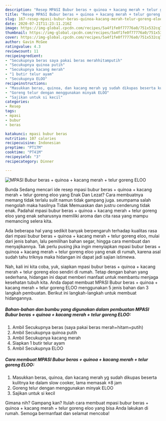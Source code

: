 ```yaml
---
description: "Resep MPASI Bubur beras + quinoa + kacang merah + telur goreng ELOO | Cara Bikin MPASI Bubur beras + quinoa + kacang merah + telur goreng ELOO Yang Sempurna"
title: "Resep MPASI Bubur beras + quinoa + kacang merah + telur goreng ELOO | Cara Bikin MPASI Bubur beras + quinoa + kacang merah + telur goreng ELOO Yang Sempurna"
slug: 167-resep-mpasi-bubur-beras-quinoa-kacang-merah-telur-goreng-eloo-cara-bikin-mpasi-bubur-beras-quinoa-kacang-merah-telur-goreng-eloo-yang-sempurna
date: 2020-07-21T11:23:11.216Z
image: https://img-global.cpcdn.com/recipes/5a4f1fe0f77776a0/751x532cq70/mpasi-bubur-beras-quinoa-kacang-merah-telur-goreng-eloo-foto-resep-utama.jpg
thumbnail: https://img-global.cpcdn.com/recipes/5a4f1fe0f77776a0/751x532cq70/mpasi-bubur-beras-quinoa-kacang-merah-telur-goreng-eloo-foto-resep-utama.jpg
cover: https://img-global.cpcdn.com/recipes/5a4f1fe0f77776a0/751x532cq70/mpasi-bubur-beras-quinoa-kacang-merah-telur-goreng-eloo-foto-resep-utama.jpg
author: Gavin McGee
ratingvalue: 4.3
reviewcount: 11
recipeingredient:
- "Secukupnya beras saya pakai beras merahhitamputih"
- "Secukupnya quinoa putih"
- "Secukupnya kacang merah"
- "1 butir telur ayam"
- "Secukupnya ELOO"
recipeinstructions:
- "Masukkan beras, quinoa, dan kacang merah yg sudah dikupas beserta kulitnya ke dalam slow cooker, lama memasak ±8 jam"
- "Goreng telur dengan menggunakan minyak ELOO"
- "Sajikan untuk si kecil"
categories:
- Resep
tags:
- mpasi
- bubur
- beras

katakunci: mpasi bubur beras 
nutrition: 107 calories
recipecuisine: Indonesian
preptime: "PT17M"
cooktime: "PT41M"
recipeyield: "3"
recipecategory: Dinner

---
```



![MPASI Bubur beras + quinoa + kacang merah + telur goreng ELOO](https://img-global.cpcdn.com/recipes/5a4f1fe0f77776a0/751x532cq70/mpasi-bubur-beras-quinoa-kacang-merah-telur-goreng-eloo-foto-resep-utama.jpg)

Bunda Sedang mencari ide resep mpasi bubur beras + quinoa + kacang merah + telur goreng eloo yang Enak Dan Lezat? Cara membuatnya memang tidak terlalu sulit namun tidak gampang juga. seumpama salah mengolah maka hasilnya Tidak Memuaskan dan justru cenderung tidak enak. Padahal mpasi bubur beras + quinoa + kacang merah + telur goreng eloo yang enak seharusnya memiliki aroma dan cita rasa yang mampu memancing selera kita.

Ada beberapa hal yang sedikit banyak berpengaruh terhadap kualitas rasa dari mpasi bubur beras + quinoa + kacang merah + telur goreng eloo, mulai dari jenis bahan, lalu pemilihan bahan segar, hingga cara membuat dan menyajikannya. Tak perlu pusing jika ingin menyiapkan mpasi bubur beras + quinoa + kacang merah + telur goreng eloo yang enak di rumah, karena asal sudah tahu triknya maka hidangan ini dapat jadi sajian istimewa.




Nah, kali ini kita coba, yuk, siapkan mpasi bubur beras + quinoa + kacang merah + telur goreng eloo sendiri di rumah. Tetap dengan bahan yang sederhana, hidangan ini dapat memberi manfaat untuk membantu menjaga kesehatan tubuh kita. Anda dapat membuat MPASI Bubur beras + quinoa + kacang merah + telur goreng ELOO menggunakan 5 jenis bahan dan 3 langkah pembuatan. Berikut ini langkah-langkah untuk membuat hidangannya.

<!--inarticleads1-->

##### Bahan-bahan dan bumbu yang digunakan dalam pembuatan MPASI Bubur beras + quinoa + kacang merah + telur goreng ELOO:

1. Ambil Secukupnya beras (saya pakai beras merah+hitam+putih)
1. Ambil Secukupnya quinoa putih
1. Ambil Secukupnya kacang merah
1. Siapkan 1 butir telur ayam
1. Ambil Secukupnya ELOO




<!--inarticleads2-->

##### Cara membuat MPASI Bubur beras + quinoa + kacang merah + telur goreng ELOO:

1. Masukkan beras, quinoa, dan kacang merah yg sudah dikupas beserta kulitnya ke dalam slow cooker, lama memasak ±8 jam
1. Goreng telur dengan menggunakan minyak ELOO
1. Sajikan untuk si kecil




Gimana nih? Gampang kan? Itulah cara membuat mpasi bubur beras + quinoa + kacang merah + telur goreng eloo yang bisa Anda lakukan di rumah. Semoga bermanfaat dan selamat mencoba!
